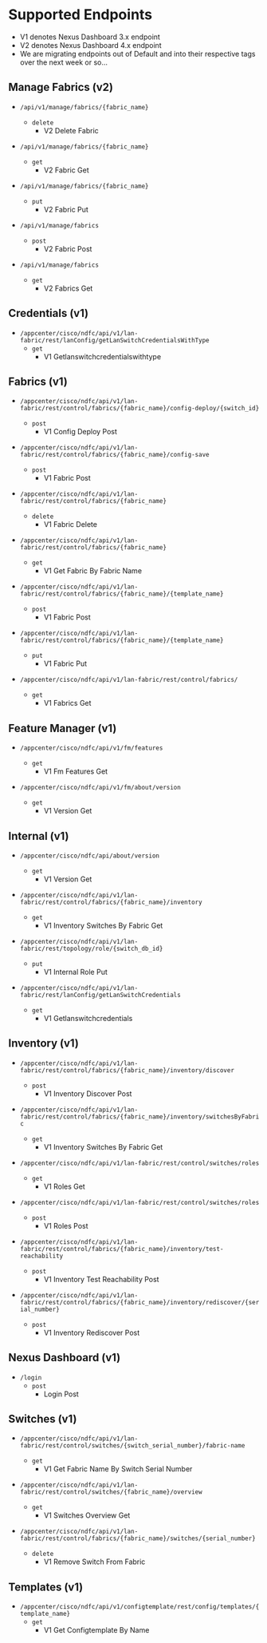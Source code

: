 # Supported Endpoints

- V1 denotes Nexus Dashboard 3.x endpoint
- V2 denotes Nexus Dashboard 4.x endpoint
- We are migrating endpoints out of Default and into their respective tags over the next week or so...

## Manage Fabrics (v2)

- `/api/v1/manage/fabrics/{fabric_name}`
  - `delete`
    - V2 Delete Fabric

- `/api/v1/manage/fabrics/{fabric_name}`
  - `get`
    - V2 Fabric Get

- `/api/v1/manage/fabrics/{fabric_name}`
  - `put`
    - V2 Fabric Put

- `/api/v1/manage/fabrics`
  - `post`
    - V2 Fabric Post

- `/api/v1/manage/fabrics`
  - `get`
    - V2 Fabrics Get

## Credentials (v1)

- `/appcenter/cisco/ndfc/api/v1/lan-fabric/rest/lanConfig/getLanSwitchCredentialsWithType`
  - `get`
    - V1 Getlanswitchcredentialswithtype

## Fabrics (v1)

- `/appcenter/cisco/ndfc/api/v1/lan-fabric/rest/control/fabrics/{fabric_name}/config-deploy/{switch_id}`
  - `post`
    - V1 Config Deploy Post

- `/appcenter/cisco/ndfc/api/v1/lan-fabric/rest/control/fabrics/{fabric_name}/config-save`
  - `post`
    - V1 Fabric Post

- `/appcenter/cisco/ndfc/api/v1/lan-fabric/rest/control/fabrics/{fabric_name}`
  - `delete`
    - V1 Fabric Delete

- `/appcenter/cisco/ndfc/api/v1/lan-fabric/rest/control/fabrics/{fabric_name}`
  - `get`
    - V1 Get Fabric By Fabric Name

- `/appcenter/cisco/ndfc/api/v1/lan-fabric/rest/control/fabrics/{fabric_name}/{template_name}`
  - `post`
    - V1 Fabric Post

- `/appcenter/cisco/ndfc/api/v1/lan-fabric/rest/control/fabrics/{fabric_name}/{template_name}`
  - `put`
    - V1 Fabric Put

- `/appcenter/cisco/ndfc/api/v1/lan-fabric/rest/control/fabrics/`
  - `get`
    - V1 Fabrics Get

## Feature Manager (v1)

- `/appcenter/cisco/ndfc/api/v1/fm/features`
  - `get`
    - V1 Fm Features Get

- `/appcenter/cisco/ndfc/api/v1/fm/about/version`
  - `get`
    - V1 Version Get

## Internal (v1)

- `/appcenter/cisco/ndfc/api/about/version`
  - `get`
    - V1 Version Get

- `/appcenter/cisco/ndfc/api/v1/lan-fabric/rest/control/fabrics/{fabric_name}/inventory`
  - `get`
    - V1 Inventory Switches By Fabric Get

- `/appcenter/cisco/ndfc/api/v1/lan-fabric/rest/topology/role/{switch_db_id}`
  - `put`
    - V1 Internal Role Put

- `/appcenter/cisco/ndfc/api/v1/lan-fabric/rest/lanConfig/getLanSwitchCredentials`
  - `get`
    - V1 Getlanswitchcredentials

## Inventory (v1)

- `/appcenter/cisco/ndfc/api/v1/lan-fabric/rest/control/fabrics/{fabric_name}/inventory/discover`
  - `post`
    - V1 Inventory Discover Post

- `/appcenter/cisco/ndfc/api/v1/lan-fabric/rest/control/fabrics/{fabric_name}/inventory/switchesByFabric`
  - `get`
    - V1 Inventory Switches By Fabric Get

- `/appcenter/cisco/ndfc/api/v1/lan-fabric/rest/control/switches/roles`
  - `get`
    - V1 Roles Get

- `/appcenter/cisco/ndfc/api/v1/lan-fabric/rest/control/switches/roles`
  - `post`
    - V1 Roles Post

- `/appcenter/cisco/ndfc/api/v1/lan-fabric/rest/control/fabrics/{fabric_name}/inventory/test-reachability`
  - `post`
    - V1 Inventory Test Reachability Post

- `/appcenter/cisco/ndfc/api/v1/lan-fabric/rest/control/fabrics/{fabric_name}/inventory/rediscover/{serial_number}`
  - `post`
    - V1 Inventory Rediscover Post

## Nexus Dashboard (v1)

- `/login`
  - `post`
    - Login Post

## Switches (v1)

- `/appcenter/cisco/ndfc/api/v1/lan-fabric/rest/control/switches/{switch_serial_number}/fabric-name`
  - `get`
    - V1 Get Fabric Name By Switch Serial Number

- `/appcenter/cisco/ndfc/api/v1/lan-fabric/rest/control/switches/{fabric_name}/overview`
  - `get`
    - V1 Switches Overview Get

- `/appcenter/cisco/ndfc/api/v1/lan-fabric/rest/control/fabrics/{fabric_name}/switches/{serial_number}`
  - `delete`
    - V1 Remove Switch From Fabric

## Templates (v1)

- `/appcenter/cisco/ndfc/api/v1/configtemplate/rest/config/templates/{template_name}`
  - `get`
    - V1 Get Configtemplate By Name
